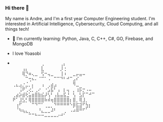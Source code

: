 ### Hi there 👋

<!--
**wintrsatoru/wintrsatoru** is a ✨ _special_ ✨ repository because its `README.md` (this file) appears on your GitHub profile.
-->

My name is Andre, and I'm a first year Computer Engineering student. I'm interested in Artificial Intelligence, Cybersecurity, Cloud Computing, and all things tech!

<!-- - 🔭 I’m currently working on ... -->
- 🌱 I’m currently learning: Python, Java, C, C++, C#, GO, Firebase, and MongoDB
- I love Yoasobi

- ⠀⠀⠀⠀⠀⠀⠀⠀⠀⢀⠀⠀⠀⠀⠀⢀⡄⠀⠀⠀⠀⠀⠀⠀⠀⠀
⠀⠀⠀⢠⡄⠀⠀⠀⠀⣇⠀⠀⠀⠀⠀⡸⢐⠀⠀⠀⠀⠀⠀⠀⠀⠀
⠀⠀⠀⢿⡙⠶⢄⣀⠀⢫⠒⢤⣀⠀⠀⢸⠰⠀⠀⣀⡤⣤⠤⠀⠀⠀
⠀⠀⠀⠀⠉⢒⠦⠄⠈⠉⠁⠠⠀⠉⠉⠙⠃⠚⠉⣠⠎⠀⠀⠀⠀⠀
⢀⣄⣠⡐⣈⡀⡄⠀⠀⢠⠀⢀⣴⣠⠀⠀⠀⠀⠀⠻⣀⠀⠀⠀⠀⠀
⠀⠀⢨⠟⢁⢔⡁⢀⠔⠀⠐⣡⣯⠃⢠⠀⡆⢤⠀⡀⢰⡯⡒⠠⠤⠀
⢀⣴⡵⣾⢗⣥⣶⣿⣷⣮⡼⢣⠃⢠⣧⣤⣯⣘⠀⢣⠀⣣⡏⠉⠚⠉
⠟⠁⣸⣣⡃⢿⣿⣿⣿⣿⠷⠾⢶⣿⣿⣿⣿⣿⡆⣿⡀⢿⣸⡀⠀⠀
⠀⢰⠋⠀⠀⠀⠉⠙⠉⠁⢀⣀⡀⠙⠛⠛⠛⠛⠑⡿⣯⣽⠋⣳⡆⠀
⠀⠈⠳⢦⣄⡀⠀⠀⠘⣄⣀⣀⠼⠃⠀⠀⢀⠀⠠⠴⠿⠛⠋⠁⠀⠀
⠀⠀⠀⠀⠀⠉⠉⠓⠒⠒⠤⠤⠤⠤⠔⠚⠁⠀⠀⠀⠀⠀⠀⠀⠀⠀

<!-- - 👯 I’m looking to collaborate on ...
- 🤔 I’m looking for help with ...
- 💬 Ask me about ...
- 📫 How to reach me: ...
- 😄 Pronouns: ...
- ⚡ Fun fact: ...
-->
